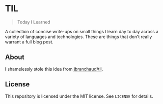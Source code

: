 # TIL

> Today I Learned

A collection of concise write-ups on small things I learn day to day across a
variety of languages and technologies. These are things that don't really
warrant a full blog post.

## About

I shamelessly stole this idea from
[jbranchaud/til](https://github.com/jbranchaud/til).

## License

This repository is licensed under the MIT license. See `LICENSE` for
details.
